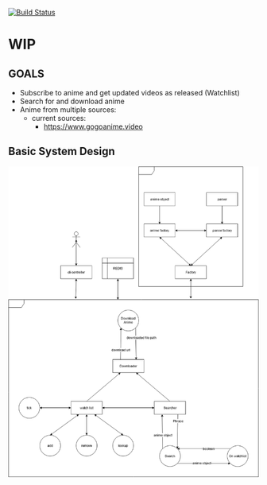 [![Build Status](https://travis-ci.com/HOWZ1T/GoAnime.svg?branch=master)](https://travis-ci.com/HOWZ1T/GoAnime)
# WIP

## GOALS
- Subscribe to anime and get updated videos as released (Watchlist)
- Search for and download anime
- Anime from multiple sources:
    - current sources:
        - https://www.gogoanime.video
        
## Basic System Design
![Diagram 1: Basic System Design](CAnimeDownloader.png)